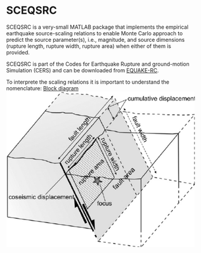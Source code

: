 # SCEQSRC

SCEQSRC is a very-small MATLAB package that implements the empirical earthquake source-scaling relations to enable Monte Carlo approach to predict the source parameter(s), i.e., magnitude, and source dimensions (rupture length, rupture width, rupture area) when either of them is provided. 
 
SCEQSRC is part of the Codes for Earthquake Rupture and ground-motion Simulation (CERS) and can be downloaded from [EQUAKE-RC](http://equake-rc.info/cers-software/).

To interprete the scaling relations it is important to understand the nomenclature: [Block diagram](https://www.researchgate.net/publication/220019340_New_insights_into_the_local_crust_structure_of_Mt_Etna_volcano_from_seismological_and_morphotectonic_data/figures?lo=1)
![Rupture length vs width](RuptureLengthvsWidth.png)
